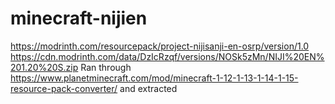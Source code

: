 # minecraft-nijien
https://modrinth.com/resourcepack/project-nijisanji-en-osrp/version/1.0
https://cdn.modrinth.com/data/DzIcRzqf/versions/NOSk5zMn/NIJI%20EN%201.20%20S.zip
Ran through https://www.planetminecraft.com/mod/minecraft-1-12-1-13-1-14-1-15-resource-pack-converter/ and extracted 